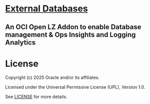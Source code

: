 

# **[External Databases ](#)**
## **An OCI Open LZ Addon to enable Database management & Ops Insights and Logging Analytics**


# License

Copyright (c) 2025 Oracle and/or its affiliates.

Licensed under the Universal Permissive License (UPL), Version 1.0.

See [LICENSE](/LICENSE.txt) for more details.
